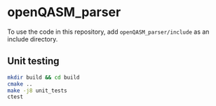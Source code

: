 # openQASM_parser
To use the code in this repository, add `openQASM_parser/include` as an include directory.

## Unit testing
```bash
mkdir build && cd build
cmake ..
make -j8 unit_tests
ctest
```
